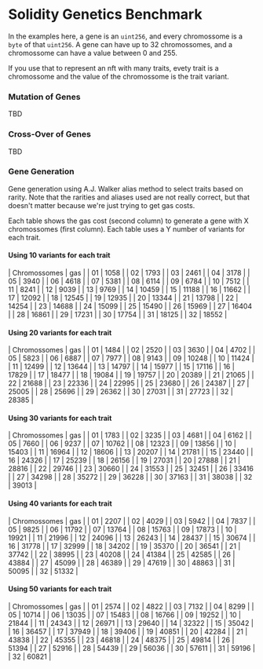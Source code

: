 # Solidity Genetics Benchmark

In the examples here, a gene is an `uint256`, and every chromossome is a `byte` of that `uint256`. A gene can have up to 32 chromossomes, and a chromossome can have a value between 0 and 255.

If you use that to represent an nft with many traits, evety trait is a chromossome and the value of the chromossome is the trait variant.

### Mutation of Genes

TBD

### Cross-Over of Genes

TBD

### Gene Generation

Gene generation using A.J. Walker alias method to select traits based on rarity. Note that the rarities and aliases used are not really correct, but that doesn't matter because we're just trying to get gas costs.

Each table shows the gas cost (second column) to generate a gene with X chromossomes (first column). Each table uses a Y number of variants for each trait. 

#### Using 10 variants for each trait

| Chromossomes | gas |
| 01 | 1058 |
| 02 | 1793 |
| 03 | 2461 |
| 04 | 3178 |
| 05 | 3940 |
| 06 | 4618 |
| 07 | 5381 |
| 08 | 6114 |
| 09 | 6784 |
| 10 | 7512 |
| 11 | 8241 |
| 12 | 9039 |
| 13 | 9769 |
| 14 | 10459 |
| 15 | 11188 |
| 16 | 11662 |
| 17 | 12092 |
| 18 | 12545 |
| 19 | 12935 |
| 20 | 13344 |
| 21 | 13798 |
| 22 | 14254 |
| 23 | 14688 |
| 24 | 15099 |
| 25 | 15490 |
| 26 | 15969 |
| 27 | 16404 |
| 28 | 16861 |
| 29 | 17231 |
| 30 | 17754 |
| 31 | 18125 |
| 32 | 18552 |

#### Using 20 variants for each trait

| Chromossomes | gas |
| 01 | 1484 |
| 02 | 2520 |
| 03 | 3630 |
| 04 | 4702 |
| 05 | 5823 |
| 06 | 6887 |
| 07 | 7977 |
| 08 | 9143 |
| 09 | 10248 |
| 10 | 11424 |
| 11 | 12499 |
| 12 | 13644 |
| 13 | 14797 |
| 14 | 15977 |
| 15 | 17116 |
| 16 | 17829 |
| 17 | 18477 |
| 18 | 19084 |
| 19 | 19757 |
| 20 | 20389 |
| 21 | 21065 |
| 22 | 21688 |
| 23 | 22336 |
| 24 | 22995 |
| 25 | 23680 |
| 26 | 24387 |
| 27 | 25005 |
| 28 | 25696 |
| 29 | 26362 |
| 30 | 27031 |
| 31 | 27723 |
| 32 | 28385 |

#### Using 30 variants for each trait

| Chromossomes | gas |
| 01 | 1783 |
| 02 | 3235 |
| 03 | 4681 |
| 04 | 6162 |
| 05 | 7660 |
| 06 | 9237 |
| 07 | 10762 |
| 08 | 12323 |
| 09 | 13856 |
| 10 | 15403 |
| 11 | 16964 |
| 12 | 18606 |
| 13 | 20207 |
| 14 | 21781 |
| 15 | 23440 |
| 16 | 24326 |
| 17 | 25239 |
| 18 | 26156 |
| 19 | 27031 |
| 20 | 27888 |
| 21 | 28816 |
| 22 | 29746 |
| 23 | 30660 |
| 24 | 31553 |
| 25 | 32451 |
| 26 | 33416 |
| 27 | 34298 |
| 28 | 35272 |
| 29 | 36228 |
| 30 | 37163 |
| 31 | 38038 |
| 32 | 39013 |

#### Using 40 variants for each trait

| Chromossomes | gas |
| 01 | 2207 |
| 02 | 4029 |
| 03 | 5942 |
| 04 | 7837 |
| 05 | 9825 |
| 06 | 11792 |
| 07 | 13764 |
| 08 | 15763 |
| 09 | 17873 |
| 10 | 19921 |
| 11 | 21996 |
| 12 | 24096 |
| 13 | 26243 |
| 14 | 28437 |
| 15 | 30674 |
| 16 | 31778 |
| 17 | 32999 |
| 18 | 34202 |
| 19 | 35370 |
| 20 | 36541 |
| 21 | 37742 |
| 22 | 38995 |
| 23 | 40208 |
| 24 | 41384 |
| 25 | 42585 |
| 26 | 43884 |
| 27 | 45099 |
| 28 | 46389 |
| 29 | 47619 |
| 30 | 48863 |
| 31 | 50095 |
| 32 | 51332 |

#### Using 50 variants for each trait

| Chromossomes | gas |
| 01 | 2574 |
| 02 | 4822 |
| 03 | 7132 |
| 04 | 8299 |
| 05 | 10714 |
| 06 | 13035 |
| 07 | 15483 |
| 08 | 16766 |
| 09 | 19252 |
| 10 | 21844 |
| 11 | 24343 |
| 12 | 26971 |
| 13 | 29640 |
| 14 | 32322 |
| 15 | 35042 |
| 16 | 36457 |
| 17 | 37949 |
| 18 | 39406 |
| 19 | 40851 |
| 20 | 42284 |
| 21 | 43838 |
| 22 | 45355 |
| 23 | 46818 |
| 24 | 48375 |
| 25 | 49814 |
| 26 | 51394 |
| 27 | 52916 |
| 28 | 54439 |
| 29 | 56036 |
| 30 | 57611 |
| 31 | 59196 |
| 32 | 60821 |